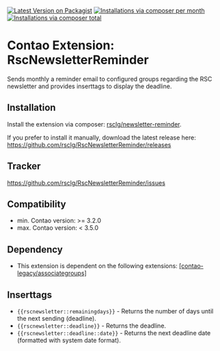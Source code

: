[![Latest Version on Packagist](http://img.shields.io/packagist/v/rsclg/newsletter-reminder.svg?style=flat)](https://packagist.org/packages/rsclg/newsletter-reminder)
[![Installations via composer per month](http://img.shields.io/packagist/dm/rsclg/newsletter-reminder.svg?style=flat)](https://packagist.org/packages/rsclg/newsletter-reminder)
[![Installations via composer total](http://img.shields.io/packagist/dt/rsclg/newsletter-reminder.svg?style=flat)](https://packagist.org/packages/rsclg/newsletter-reminder)

Contao Extension: RscNewsletterReminder
=======================================

Sends monthly a reminder email to configured groups regarding the RSC newsletter and provides inserttags to display the deadline.


Installation
------------

Install the extension via composer: [rsclg/newsletter-reminder](https://packagist.org/packages/rsclg/newsletter-reminder).

If you prefer to install it manually, download the latest release here: https://github.com/rsclg/RscNewsletterReminder/releases


Tracker
-------

https://github.com/rsclg/RscNewsletterReminder/issues


Compatibility
-------------

- min. Contao version: >= 3.2.0
- max. Contao version: <  3.5.0


Dependency
----------

- This extension is dependent on the following extensions: [[contao-legacy/associategroups]](https://legacy-packages-via.contao-community-alliance.org/packages/contao-legacy/associategroups)


Inserttags
----------

- `{{rscnewsletter::remainingdays}}` - Returns the number of days until the next sending (deadline).
- `{{rscnewsletter::deadline}}` - Returns the deadline.
- `{{rscnewsletter::deadline::date}}` - Returns the next deadline date (formatted with system date format).